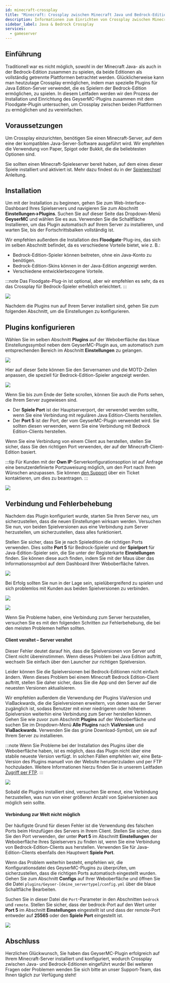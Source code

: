 ```yaml
---
id: minecraft-crossplay
title: "Minecraft: Crossplay zwischen Minecraft Java und Bedrock-Editionen einrichten"
description: Informationen zum Einrichten von Crossplay zwischen Minecraft Java & Bedrock Editionen auf Ihrem Minecraft-Server von ZAP-Hosting – ZAP-Hosting.com-Dokumentation
sidebar_label: Java & Bedrock Crossplay
services:
  - gameserver
---
```


## Einführung

Traditionell war es nicht möglich, sowohl in der Minecraft Java- als auch in der Bedrock-Edition zusammen zu spielen, da beide Editionen als vollständig getrennte Plattformen betrachtet werden. Glücklicherweise kann man heutzutage Crossplay ermöglichen, indem man spezielle Plugins für Java Edition-Server verwendet, die es Spielern der Bedrock-Edition ermöglichen, zu spielen. In diesem Leitfaden werden wir den Prozess der Installation und Einrichtung des GeyserMC-Plugins zusammen mit dem Floodgate-Plugin untersuchen, um Crossplay zwischen beiden Plattformen zu ermöglichen und zu vereinfachen.

## Voraussetzungen

Um Crossplay einzurichten, benötigen Sie einen Minecraft-Server, auf dem eine der kompatiblen Java-Server-Software ausgeführt wird. Wir empfehlen die Verwendung von Paper, Spigot oder Bukkit, die die beliebtesten Optionen sind.

Sie sollten einen Minecraft-Spieleserver bereit haben, auf dem eines dieser Spiele installiert und aktiviert ist. Mehr dazu findest du in der [Spielwechsel](gameserver-gameswitch.md) Anleitung.

## Installation

Um mit der Installation zu beginnen, gehen Sie zum Web-Interface-Dashboard Ihres Spielservers und navigieren Sie zum Abschnitt **Einstellungen->Plugins**. Suchen Sie auf dieser Seite das Dropdown-Menü **GeyserMC** und wählen Sie es aus. Verwenden Sie die Schaltfläche Installieren, um das Plugin automatisch auf Ihrem Server zu installieren, und warten Sie, bis der Fortschrittsbalken vollständig ist.

Wir empfehlen außerdem die Installation des **Floodgate**-Plug-ins, das sich im selben Abschnitt befindet, da es verschiedene Vorteile bietet, wie z. B.:
- Bedrock-Edition-Spieler können beitreten, ohne ein Java-Konto zu benötigen.
- Bedrock-Edition-Skins können in der Java-Edition angezeigt werden.
- Verschiedene entwicklerbezogene Vorteile.

:::note
Das Floodgate-Plug-in ist optional, aber wir empfehlen es sehr, da es das Crossplay für Bedrock-Spieler erheblich erleichtert.
:::

![](https://screensaver01.zap-hosting.com/index.php/s/PT4NEHKFnRsCE5B/preview)

Nachdem die Plugins nun auf Ihrem Server installiert sind, gehen Sie zum folgenden Abschnitt, um die Einstellungen zu konfigurieren.

## Plugins konfigurieren

Wählen Sie im selben Abschnitt **Plugins** auf der Weboberfläche das blaue Einstellungssymbol neben dem GeyserMC-Plugin aus, um automatisch zum entsprechenden Bereich im Abschnitt **Einstellungen** zu gelangen.

![](https://screensaver01.zap-hosting.com/index.php/s/RBQ23DatqiB63KS/preview)

Hier auf dieser Seite können Sie den Servernamen und die MOTD-Zeilen anpassen, die speziell für Bedrock-Edition-Spieler angezeigt werden.

![](https://screensaver01.zap-hosting.com/index.php/s/5F65z2yftaao7jm/preview)

Wenn Sie bis zum Ende der Seite scrollen, können Sie auch die Ports sehen, die Ihrem Server zugewiesen sind.

- Der **Spiele Port** ist der Hauptserverport, der verwendet werden sollte, wenn Sie eine Verbindung mit regulären Java Edition-Clients herstellen.
- Der **Port 5** ist der Port, der vom GeyserMC-Plugin verwendet wird. Sie sollten diesen verwenden, wenn Sie eine Verbindung mit Bedrock Edition-Clients herstellen.

Wenn Sie eine Verbindung von einem Client aus herstellen, stellen Sie sicher, dass Sie den richtigen Port verwenden, der auf der Minecraft-Client-Edition basiert.

:::tip
Für Kunden mit der **Own IP**-Serverkonfigurationsoption ist auf Anfrage eine benutzerdefinierte Portzuweisung möglich, um den Port nach Ihren Wünschen anzupassen. Sie können [den Support](https://zap-hosting.com/en/customer/support/) über ein Ticket kontaktieren, um dies zu beantragen.
:::

![](https://screensaver01.zap-hosting.com/index.php/s/k62FRXkQ8Frps2g/preview)

<!--
### Floodgate-Plugin

Wenn Sie sich für die Installation des Floodgate-Plugins entschieden haben, müssen Sie die GeyserMC-Konfigurationsdatei anpassen, um es als Hauptauthentifizierungsmethode zu aktivieren. Bitte stellen Sie sicher, dass Ihr Server ausgeschaltet ist, bevor Sie Konfigurationsdateien bearbeiten, da sonst Änderungen überschrieben werden können.

Gehen Sie zum Abschnitt **Configs** auf der Weboberfläche Ihres Spielservers und öffnen Sie die Datei `plugins/Geyser-[deine_servertype]/config.yml` über die blaue Schaltfläche zum Bearbeiten.

![](https://screensaver01.zap-hosting.com/index.php/s/ixCtkQ5WWWacfGe/preview)

Suchen Sie in dieser Datei den Parameter `auth-type` im Abschnitt `remote` und ändern Sie diesen Wert von **online** in **floodgate**, bevor Sie die Datei speichern.

![](https://screensaver01.zap-hosting.com/index.php/s/c6JRFxPfjGBSWZi/preview)

GeyserMC verwendet nun das Floodgate-Plugin für die Benutzerauthentifizierung und bietet Ihnen verschiedene Vorteile, die bereits besprochen wurden.
-->

## Verbindung und Fehlerbehebung

Nachdem das Plugin konfiguriert wurde, starten Sie Ihren Server neu, um sicherzustellen, dass die neuen Einstellungen wirksam werden. Versuchen Sie nun, von beiden Spielversionen aus eine Verbindung zum Server herzustellen, um sicherzustellen, dass alles funktioniert.

Stellen Sie sicher, dass Sie je nach Spieledition die richtigen Ports verwenden. Dies sollte **Port 5** für Bedrock-Spieler und der **Spielport** für Java-Edition-Spieler sein, die Sie unter der Registerkarte **Einstellungen** finden. Sie können diese auch finden, indem Sie mit der Maus über das Informationssymbol auf dem Dashboard Ihrer Weboberfläche fahren.

![](https://screensaver01.zap-hosting.com/index.php/s/X8aLS5qknsHyCp3/preview)

Bei Erfolg sollten Sie nun in der Lage sein, spielübergreifend zu spielen und sich problemlos mit Kunden aus beiden Spielversionen zu verbinden.

![](https://screensaver01.zap-hosting.com/index.php/s/oMRWkaSs5KKbkzy/preview)

![](https://screensaver01.zap-hosting.com/index.php/s/xyMaENLFx4BCSPF/preview)

Wenn Sie Probleme haben, eine Verbindung zum Server herzustellen, versuchen Sie es mit den folgenden Schritten zur Fehlerbehebung, die bei den meisten Problemen helfen sollten.

#### Client veraltet – Server veraltet

Dieser Fehler deutet darauf hin, dass die Spielversionen von Server und Client nicht übereinstimmen. Wenn dieses Problem bei Java Edition auftritt, wechseln Sie einfach über den Launcher zur richtigen Spielversion.

Leider können Sie die Spielversionen bei Bedrock-Editionen nicht einfach ändern. Wenn dieses Problem bei einem Minecraft Bedrock Edition-Client auftritt, stellen Sie daher sicher, dass Sie die App und den Server auf die neuesten Versionen aktualisieren.

Wir empfehlen außerdem die Verwendung der Plugins ViaVersion und ViaBackwards, die die Spielversionen erweitern, von denen aus der Server zugänglich ist, sodass Benutzer mit einer niedrigeren oder höheren Spielversion weiterhin eine Verbindung zum Server herstellen können. Gehen Sie wie zuvor zum Abschnitt **Plugins** auf der Weboberfläche und suchen Sie im Dropdown-Menü **Alle Plugins** nach **ViaVersion** und **ViaBackwards**. Verwenden Sie das grüne Download-Symbol, um sie auf Ihrem Server zu installieren.

:::note
Wenn Sie Probleme bei der Installation des Plugins über die Weboberfläche haben, ist es möglich, dass das Plugin nicht über eine stabile neueste Version verfügt. In solchen Fällen empfehlen wir, eine Beta-Version des Plugins manuell von der Website herunterzuladen und per FTP hochzuladen. Weitere Informationen hierzu finden Sie in unserem Leitfaden [Zugriff per FTP](gameserver-ftpaccess.md).
:::

![](https://screensaver01.zap-hosting.com/index.php/s/CiA3baYs9otnjbL/preview)

Sobald die Plugins installiert sind, versuchen Sie erneut, eine Verbindung herzustellen, was nun von einer größeren Anzahl von Spielversionen aus möglich sein sollte.

#### Verbindung zur Welt nicht möglich

Der häufigste Grund für diesen Fehler ist die Verwendung des falschen Ports beim Hinzufügen des Servers in Ihrem Client. Stellen Sie sicher, dass Sie den Port verwenden, der unter **Port 5** im Abschnitt **Einstellungen** der Weboberfläche Ihres Spielservers zu finden ist, wenn Sie eine Verbindung von Bedrock-Edition-Clients aus herstellen. Verwenden Sie für Java-Edition-Clients ebenfalls den Hauptwert **Spiele Port**.

Wenn das Problem weiterhin besteht, empfehlen wir, die Konfigurationsdatei des GeyserMC-Plugins zu überprüfen, um sicherzustellen, dass die richtigen Ports automatisch eingestellt wurden. Gehen Sie zum Abschnitt **Configs** auf Ihrer Weboberfläche und öffnen Sie die Datei `plugins/Geyser-[deine_servertype]/config.yml` über die blaue Schaltfläche Bearbeiten.

Suchen Sie in dieser Datei die `Port`-Parameter in den Abschnitten `bedrock` und `remote`. Stellen Sie sicher, dass der bedrock-Port auf den Wert unter **Port 5** im Abschnitt **Einstellungen** eingestellt ist und dass der remote-Port entweder auf **25565** oder den **Spiele Port** eingestellt ist.

![](https://screensaver01.zap-hosting.com/index.php/s/AcZ5JAasBcKQpCm/preview)

## Abschluss 

Herzlichen Glückwunsch, Sie haben das GeyserMC-Plugin erfolgreich auf Ihrem Minecraft-Server installiert und konfiguriert, wodurch Crossplay zwischen Java- und Bedrock-Editionen eingeführt wurde! Bei weiteren Fragen oder Problemen wenden Sie sich bitte an unser Support-Team, das Ihnen täglich zur Verfügung steht!